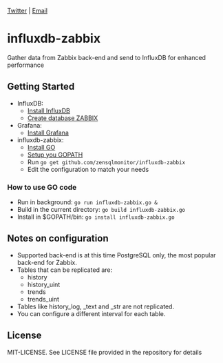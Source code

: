 [Twitter](https://twitter.com/zensqlmonitor) |
[Email](mailto:sqlzen@hotmail.com)

# influxdb-zabbix
Gather data from Zabbix back-end and send to InfluxDB for enhanced performance

## Getting Started

- InfluxDB: 
	- [Install InfluxDB](https://docs.influxdata.com/influxdb/v1.1/introduction/installation/)
	- [Create database ZABBIX](https://docs.influxdata.com/influxdb/v1.1/introduction/getting_started/) <br />
- Grafana:
	- [Install Grafana](http://docs.grafana.org/installation/)
- influxdb-zabbix:
	- [Install GO](https://golang.org/doc/install)
	- [Setup you GOPATH](https://golang.org/doc/code.html#GOPATH)
	- Run ``` go get github.com/zensqlmonitor/influxdb-zabbix ```
	- Edit the configuration to match your needs  <br />	

### How to use GO code

- Run in background: ``` go run influxdb-zabbix.go & ```
- Build in the current directory: ``` go build influxdb-zabbix.go ```
- Install in $GOPATH/bin: ``` go install influxdb-zabbix.go ```


## Notes on configuration

- Supported back-end is at this time PostgreSQL only, the most popular back-end for Zabbix. 
- Tables that can be replicated are:
  - history
  - history_uint
  - trends
  - trends_uint
- Tables like history_log, _text and _str are not replicated.
- You can configure a different interval for each table.

## License

MIT-LICENSE. See LICENSE file provided in the repository for details
